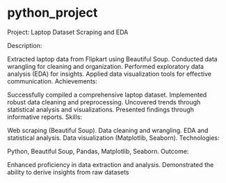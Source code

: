 # python_project
Project: Laptop Dataset Scraping and EDA

Description:

Extracted laptop data from Flipkart using Beautiful Soup.
Conducted data wrangling for cleaning and organization.
Performed exploratory data analysis (EDA) for insights.
Applied data visualization tools for effective communication.
Achievements:

Successfully compiled a comprehensive laptop dataset.
Implemented robust data cleaning and preprocessing.
Uncovered trends through statistical analysis and visualizations.
Presented findings through informative reports.
Skills:

Web scraping (Beautiful Soup).
Data cleaning and wrangling.
EDA and statistical analysis.
Data visualization (Matplotlib, Seaborn).
Technologies:

Python, Beautiful Soup, Pandas, Matplotlib, Seaborn.
Outcome:

Enhanced proficiency in data extraction and analysis.
Demonstrated the ability to derive insights from raw datasets
